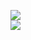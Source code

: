 [![](https://img.shields.io/badge/Made%20With-Github%20Spray-lightgrey.svg?style=for-the-badge&logo=github)](https://github.com/Annihil/github-spray#16540)  
[![](https://i.imgur.com/2DrTn0Z.gif)](https://github.com/Annihil/github-spray)